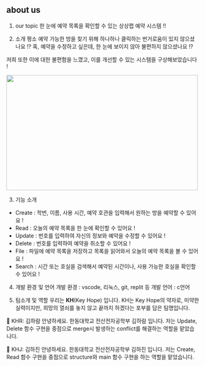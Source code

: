 ## about us 

1. our topic
한 눈에 예약 목록을 확인할 수 있는 상상랩 예약 시스템 !!


2. 소개
평소 예약 가능한 방을 찾기 위해 하나하나 클릭하는 번거로움이 있지 않으셨나요 !?
혹, 예약을 수정하고 싶은데, 한 눈에 보이지 않아 불편하지 않으셨나요 !?

저희 또한 이에 대한 불편함을 느꼈고, 이를 개선할 수 있는 시스템을 구상해보았습니다 !

<img src="https://cdn.pixabay.com/photo/2015/07/17/22/43/student-849825_1280.jpg" width="500" height="300">

3. 기능 소개
- Create : 학번, 이름, 사용 시간, 예약 호관을 입력해서 원하는 방을 예약할 수 있어요 !
- Read : 오늘의 예약 목록을 한 눈에 확인할 수 있어요 !
- Update : 번호를 입력하여 자신의 정보와 예약을 수정할 수 있어요 !
- Delete : 번호를 입력하여 예약을 취소할 수 있어요 !
- File : 파일에 예약 목록을 저장하고 목록을 읽어와서 오늘의 예약 목록을 볼 수 있어요 !
- Search : 시간 또는 호실을 검색해서 예약된 시간이나, 사용 가능한 호실을 확인할 수 있어요 !

4. 개발 환경 및 언어
개발 환경 : vscode, 리눅스, git, replit 등
개발 언어 : c언어

5. 팀소개 및 역할
우리는 **KH**(Key Hope) 입니다.
KH는 Key Hope의 약자로, 미약한 실력이지만, 희망의 열쇠를 놓지 않고 끝까지 하겠다는 포부를 담은 팀명입니다.

💪 KHR: 김하람
안녕하세요. 한동대학교 전산전자공학부 김하람 입니다. 
저는 Update, Delete 함수 구현을 중점으로 merge시 발생하는 conflict를 해결하는 역할을 맡았습니다.

💪 KHJ: 김하진
안녕하세요. 한동대학교 전산전자공학부 김하진 입니다. 
저는 Create, Read 함수 구현을 중점으로 structure와 main 함수 구현을 하는 역할을 맡았습니다.


